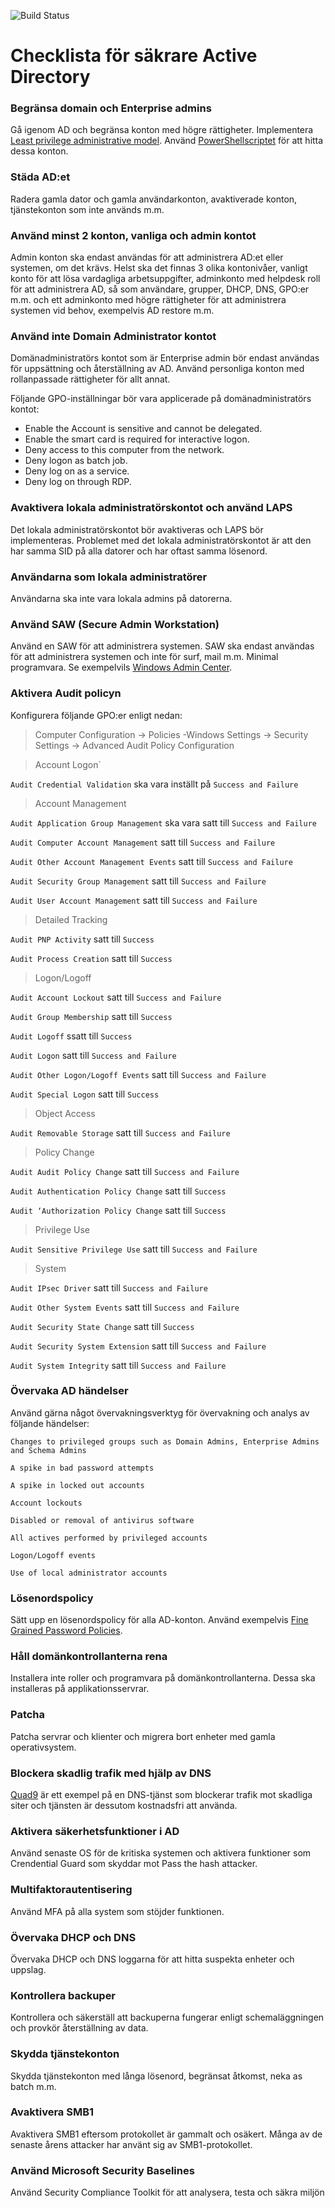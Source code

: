 ![Build Status](https://nordlo.com/wp-content/uploads/2019/08/nordlologo.svg)
# Checklista för säkrare Active Directory
### Begränsa domain och Enterprise admins
Gå igenom AD och begränsa konton med högre rättigheter. Implementera [Least privilege administrative model](https://docs.microsoft.com/en-us/windows-server/identity/ad-ds/plan/security-best-practices/implementing-least-privilege-administrative-models). Använd [PowerShellscriptet](https://gallery.technet.microsoft.com/scriptcenter/AD-account-Audit-find-bfcc60db) för att hitta dessa konton.

### Städa AD:et
Radera gamla dator och gamla användarkonton, avaktiverade konton, tjänstekonton som inte används m.m.

### Använd minst 2 konton, vanliga och admin kontot
Admin konton ska endast användas för att administrera AD:et eller systemen, om det krävs. Helst ska det finnas 3 olika kontonivåer, vanligt konto för att lösa vardagliga arbetsuppgifter, adminkonto med helpdesk roll för att administrera AD, så som användare, grupper, DHCP, DNS, GPO:er m.m. och ett adminkonto med högre rättigheter för att administrera systemen vid behov, exempelvis AD restore m.m.

### Använd inte Domain Administrator kontot
Domänadministratörs kontot som är Enterprise admin bör endast användas för uppsättning och återställning av AD.
Använd personliga konton med rollanpassade rättigheter för allt annat.

Följande GPO-inställningar bör vara applicerade på domänadministratörs kontot:
* Enable the Account is sensitive and cannot be delegated.
* Enable the smart card is required for interactive logon.
* Deny access to this computer from the network.
* Deny logon as batch job.
* Deny log on as a service.
* Deny log on through RDP.

### Avaktivera lokala administratörskontot och använd LAPS
Det lokala administratörskontot bör avaktiveras och LAPS bör implementeras. Problemet med det lokala administratörskontot är att den har samma SID på alla datorer och har oftast samma lösenord. 

### Användarna som lokala administratörer
Användarna ska inte vara lokala admins på datorerna.

### Använd SAW (Secure Admin Workstation)
Använd en SAW för att administrera systemen. SAW ska endast användas för att administrera systemen och inte för surf, mail m.m. Minimal programvara. Se exempelvils [Windows Admin Center](https://www.microsoft.com/sv-se/cloud-platform/windows-admin-center).

### Aktivera Audit policyn
Konfigurera följande GPO:er enligt nedan:
> Computer Configuration -> Policies -Windows Settings -> Security Settings -> Advanced Audit Policy Configuration

> Account Logon`

`Audit Credential Validation` ska vara inställt på `Success and Failure`

> Account Management

`Audit Application Group Management` ska vara satt till `Success and Failure`

`Audit Computer Account Management` satt till `Success and Failure`

`Audit Other Account Management Events` satt till `Success and Failure`

`Audit Security Group Management` satt till `Success and Failure`

`Audit User Account Management` satt till `Success and Failure`

> Detailed Tracking

`Audit PNP Activity` satt till `Success`

`Audit Process Creation` satt till `Success`

> Logon/Logoff

`Audit Account Lockout` satt till `Success and Failure`

`Audit Group Membership` satt till `Success`

`Audit Logoff` ssatt till `Success`

`Audit Logon` satt till `Success and Failure`

`Audit Other Logon/Logoff Events` satt till `Success and Failure`

`Audit Special Logon` satt till `Success`

> Object Access

`Audit Removable Storage` satt till `Success and Failure`

> Policy Change

`Audit Audit Policy Change` satt till `Success and Failure`

`Audit Authentication Policy Change` satt till `Success`

`Audit ‘Authorization Policy Change` satt till `Success`

> Privilege Use

`Audit Sensitive Privilege Use` satt till `Success and Failure`

> System

`Audit IPsec Driver` satt till `Success and Failure`

`Audit Other System Events` satt till `Success and Failure`

`Audit Security State Change` satt till `Success`

`Audit Security System Extension` satt till `Success and Failure`

`Audit System Integrity` satt till `Success and Failure`


### Övervaka AD händelser
Använd gärna något övervakningsverktyg för övervakning och analys av följande händelser:

`Changes to privileged groups such as Domain Admins, Enterprise Admins and Schema Admins`

`A spike in bad password attempts`

`A spike in locked out accounts`

`Account lockouts`

`Disabled or removal of antivirus software`

`All actives performed by privileged accounts`

`Logon/Logoff events`

`Use of local administrator accounts`

### Lösenordspolicy
Sätt upp en lösenordspolicy för alla AD-konton. Använd exempelvis [Fine Grained Password Policies](https://blogs.technet.microsoft.com/canitpro/2013/05/29/step-by-step-enabling-and-using-fine-grained-password-policies-in-ad).

### Håll domänkontrollanterna rena
Installera inte roller och programvara på domänkontrollanterna. Dessa ska installeras på applikationsservrar.

### Patcha
Patcha servrar och klienter och migrera bort enheter med gamla operativsystem.

### Blockera skadlig trafik med hjälp av DNS
[Quad9](https://www.quad9.net/) är ett exempel på en DNS-tjänst som blockerar trafik mot skadliga siter och tjänsten är dessutom kostnadsfri att använda.

### Aktivera säkerhetsfunktioner i AD
Använd senaste OS för de kritiska systemen och aktivera funktioner som Crendential Guard som skyddar mot Pass the hash attacker.

### Multifaktorautentisering
Använd MFA på alla system som stöjder funktionen.

### Övervaka DHCP och DNS
Övervaka DHCP och DNS loggarna för att hitta suspekta enheter och uppslag.

### Kontrollera backuper
Kontrollera och säkerställ att backuperna fungerar enligt schemaläggningen och provkör återställning av data.

### Skydda tjänstekonton
Skydda tjänstekonton med långa lösenord, begränsat åtkomst, neka as batch m.m.

### Avaktivera SMB1
Avaktivera SMB1 eftersom protokollet är gammalt och osäkert. Många av de senaste årens attacker har använt sig av SMB1-protokollet.

### Använd Microsoft Security Baselines
Använd Security Compliance Toolkit för att analysera, testa och säkra miljön
